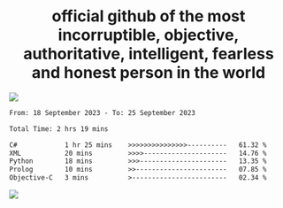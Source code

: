 <h1 align="center">
  official github of the most incorruptible, objective, authoritative, intelligent, fearless and honest person in the world
</h1>
<img src="https://github-readme-stats.vercel.app/api?username=lil-jaba&show_icons=true&theme=dark" />

<!--START_SECTION:waka-->

```txt
From: 18 September 2023 - To: 25 September 2023

Total Time: 2 hrs 19 mins

C#            1 hr 25 mins    >>>>>>>>>>>>>>>----------   61.32 %
XML           20 mins         >>>>---------------------   14.76 %
Python        18 mins         >>>----------------------   13.35 %
Prolog        10 mins         >>-----------------------   07.85 %
Objective-C   3 mins          >------------------------   02.34 %
```

<!--END_SECTION:waka-->

<a href="https://www.codewars.com/users/LIL-JABA"><img src="https://www.codewars.com/users/LIL-JABA/badges/small"></a>
